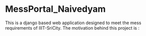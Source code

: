 # MessPortal_Naivedyam
This is a django based web application designed to meet the mess requirements of IIIT-SriCity. The motivation behind this project is :
